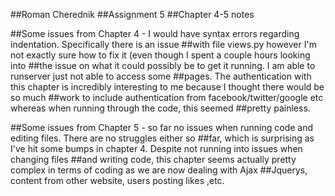 ##Roman Cherednik
##Assignment 5
##Chapter 4-5 notes

##Some issues from Chapter 4 - I would have syntax errors regarding indentation. Specifically there is an issue
##with file views.py however I'm not exactly sure how to fix it (even though I spent a couple hours looking into
##the issue on what it could possibly be to get it running. I am able to runserver just not able to access some
##pages. The authentication with this chapter is incredibly interesting to me because I thought there would be so much
##work to include authentication from facebook/twitter/google etc whereas when running through the code, this seemed
##pretty painless.

##Some issues from Chapter 5 - so far no issues when running code and editing files. There are no struggles either so
##far, which is surprising as I've hit some bumps in chapter 4. Despite not running into issues when changing files
##and writing code, this chapter seems actually pretty complex in terms of coding as we are now dealing with Ajax
##Jquerys, content from other website, users posting likes ,etc. 